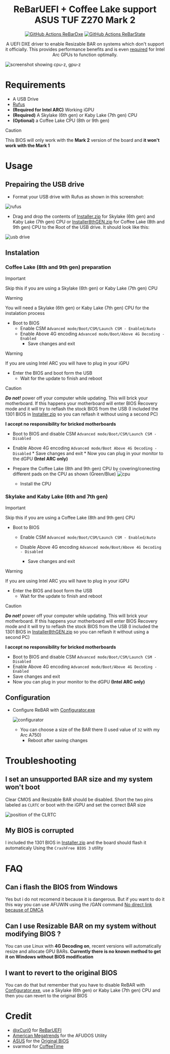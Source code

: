 <h1 align="center">ReBarUEFI + Coffee Lake support ASUS TUF Z270 Mark 2</h1>
<p align="center">
<a href="https://github.com/xCuri0/ReBarUEFI/actions/workflows/ReBarDxe.yml"><img src="https://img.shields.io/github/actions/workflow/status/xCuri0/ReBarUEFI/ReBarDxe.yml?logo=github&label=ReBarDxe&style=flat-square" alt="GitHub Actions ReBarDxe"></a>
<a href="https://github.com/xCuri0/ReBarUEFI/actions/workflows/ReBarState.yml"><img src="https://img.shields.io/github/actions/workflow/status/xCuri0/ReBarUEFI/ReBarState.yml?logo=github&label=ReBarState&style=flat-square" alt="GitHub Actions ReBarState"></a>
</p>
<p align="center">
A UEFI DXE driver to enable Resizable BAR on systems which don't support it officially. This provides performance benefits and is even <a href="https://www.intel.com/content/www/us/en/support/articles/000092416/graphics.html">required</a> for Intel Arc GPUs to function optimally.
</p>


![screenshot showing cpu-z, gpu-z](rebar.png)

# Requirements
*  A USB Drive
*  [Rufus](https://rufus.ie/en/)
* **(Required for Intel ARC)** Working iGPU
* **(Required)** A Skylake (6th gen) or Kaby Lake (7th gen) CPU
* **(Optional)** a Coffee Lake CPU (8th or 9th gen)
> [!CAUTION]
> This BIOS will only work with the **Mark 2** version of the board and **it won't work with the Mark 1**


# Usage
## Prepairing the USB drive
* Format your USB drive with Rufus as shown in this screenshot:


![rufus](rufus.png)

* Drag and drop the contents of [Installer.zip](https://github.com/xtomasnemec/ASUS-TUF-Z270-Mark-2-ReBarUEFI/releases/) for Skylake (6th gen) and Kaby Lake (7th gen) CPU or [Installer8thGEN.zip](https://github.com/xtomasnemec/ASUS-TUF-Z270-Mark-2-ReBarUEFI/releases/) for Coffee Lake (8th and 9th gen) CPU to the Root of the USB drive. It should look like this:

![usb drive](fs.png)

## Instalation

 ### Coffee Lake (8th and 9th gen) preparation
  > [!IMPORTANT]
  > Skip this if you are using a Skylake (6th gen) or Kaby Lake (7th gen) CPU

> [!WARNING]
> You will need a Skylake (6th gen) or Kaby Lake (7th gen) CPU for the instalation process
* Boot to BIOS
    * Enable CSM ```Advanced mode/Boot/CSM/Launch CSM - Enabled/Auto```
    * Enable Above 4G encoding ```Advanced mode/Boot/Above 4G Decoding - Enabled```
      * Save changes and exit
> [!WARNING]
> If you are using Intel ARC you will have to plug in your iGPU
  * Enter the BIOS and boot form the USB
      * Wait for the update to finish and reboot
> [!CAUTION]
> ***Do not!*** power off your computer while updating. This will brick your motherboard. If this happens your motherboard will enter BIOS Recovery mode and it will try to reflash the stock BIOS from the USB (I included the 1301 BIOS in [Installer.zip](https://github.com/xtomasnemec/ASUS-TUF-Z270-Mark-2-ReBarUEFI/releases/) so you can reflash it without using a second PC)
>
> **I accept no responsibility for bricked motherboards**

  * Boot to BIOS and disable CSM ```Advanced mode/Boot/CSM/Launch CSM - Disabled```
* Enable Above 4G encoding ```Advanced mode/Boot Above 4G Decoding - Disabled```
      * Save changes and exit
      * Now you can plug in your monitor to the dGPU **(Intel ARC only)**
   
* Prepare the Coffee Lake (8th and 9th gen) CPU by covering/conecting different pads on the CPU as shown (Green/Blue)
      ![cpu](pinwork_map.png)
  * Install the CPU

### Skylake and Kaby Lake (6th and 7th gen)
  > [!IMPORTANT]
  > Skip this if you are using a Coffee Lake (8th and 9th gen) CPU
  * Boot to BIOS
    * Enable CSM ```Advanced mode/Boot/CSM/Launch CSM - Enabled/Auto```
    * Disable Above 4G encoding ```Advanced mode/Boot/Above 4G Decoding - Disabled```
      
      * Save changes and exit
> [!WARNING]
> If you are using Intel ARC you will have to plug in your iGPU
  * Enter the BIOS and boot form the USB
      * Wait for the update to finish and reboot
> [!CAUTION]
> ***Do not!*** power off your computer while updating. This will brick your motherboard. If this happens your motherboard will enter BIOS Recovery mode and it will try to reflash the stock BIOS from the USB (I included the 1301 BIOS in [Installer8thGEN.zip](https://github.com/xtomasnemec/ASUS-TUF-Z270-Mark-2-ReBarUEFI/releases/) so you can reflash it without using a second PC)
>
> **I accept no responsibility for bricked motherboards**

  * Boot to BIOS and disable CSM ```Advanced mode/Boot/CSM/Launch CSM - Disabled```
* Enable Above 4G encoding ```Advanced mode/Boot/Above 4G Decoding - Enabled```     
 * Save changes and exit
 * Now you can plug in your monitor to the dGPU **(Intel ARC only)**

## Configuration
  * Configure ReBAR with [Configurator.exe](https://github.com/xtomasnemec/ASUS-TUF-Z270-Mark-2-ReBarUEFI/releases)

    ![configurator](configurator.png)
    
     * You can choose a size of the BAR there (I used value of ```32``` with my Arc A750)
        * Reboot after saving changes
   
# Troubleshooting
## I set an unsupported BAR size and my system won't boot
Clear CMOS and Resizable BAR should be disabled. Short the two pins labeled as ```CLRTC``` or boot with the iGPU and set the correct BAR size

![position of the CLRTC](reset.png)

## My BIOS is corrupted
I included the 1301 BIOS in [Installer.zip](https://github.com/xtomasnemec/ASUS-TUF-Z270-Mark-2-ReBarUEFI/releases/) and the board should flash it automaticaly Using the ```CrashFree BIOS 3``` utility

# FAQ

## Can i flash the BIOS from Windows
Yes but i do not recomend it because it is dangerous. But if you want to do it this way you can use AFUWIN using the /GAN command [No direct link because of DMCA](https://letmegooglethat.com/?q=AMI+Aptio+IV+BIOS+Tool+v3.05.04+archive.org)

## Can I use Resizable BAR on my system without modifying BIOS ?
You can use Linux with **4G Decoding on**, recent versions will automatically resize and allocate GPU BARs. **Currently there is no known method to get it on Windows without BIOS modification**

## I want to revert to the original BIOS
You can do that but remember that you have to disable ReBAR with [Configurator.exe](https://github.com/xtomasnemec/ASUS-TUF-Z270-Mark-2-ReBarUEFI/releases), use a Skylake (6th gen) or Kaby Lake (7th gen) CPU and then you can revert to the original BIOS

# Credit
* [@xCuri0](https://github.com/xCuri0) for [ReBarUEFI](https://github.com/xCuri0/ReBarUEFI)
* [American Megatrends](https://www.ami.com/) for the AFUDOS Utility
* [ASUS](https://www.asus.com/) for the [Original BIOS](https://www.asus.com/in/supportonly/tuf%20z270%20mark%202/helpdesk_bios/)
* svarmod for [CoffeeTime](https://mega.nz/folder/4oRViKSI#nn-8ZRHBa6_PDwNLzgubNA)
